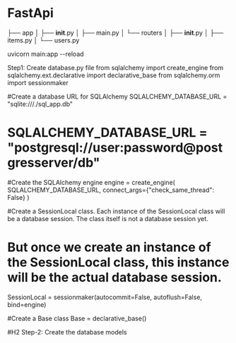 # FastApi


├── app
│   ├── __init__.py
│   ├── main.py
│   └── routers
│       ├── __init__.py
│       ├── items.py
│       └── users.py


uvicorn main:app --reload

Step1: Create database.py file
from sqlalchemy import create_engine
from sqlalchemy.ext.declarative import declarative_base
from sqlalchemy.orm import sessionmaker

#Create a database URL for SQLAlchemy
SQLALCHEMY_DATABASE_URL = "sqlite:///./sql_app.db"
# SQLALCHEMY_DATABASE_URL = "postgresql://user:password@postgresserver/db"

#Create the SQLAlchemy engine
engine = create_engine(
    SQLALCHEMY_DATABASE_URL, connect_args={"check_same_thread": False}
)

#Create a SessionLocal class. Each instance of the SessionLocal class will be a database session. The class itself is not a database session yet.
# But once we create an instance of the SessionLocal class, this instance will be the actual database session.

SessionLocal = sessionmaker(autocommit=False, autoflush=False, bind=engine)

#Create a Base class
Base = declarative_base()

#H2 Step-2: Create the database models
